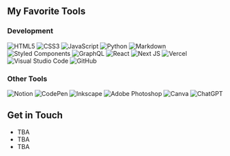 ## My Favorite Tools
### Development
![HTML5](https://img.shields.io/badge/html5-333?style=for-the-badge&logo=html5&logoColor=f06c3b)
![CSS3](https://img.shields.io/badge/css3-333?style=for-the-badge&logo=css3&logoColor=3c98d7)
![JavaScript](https://img.shields.io/badge/javascript-333?style=for-the-badge&logo=javascript&logoColor=fbc857)
![Python](https://img.shields.io/badge/python-333?style=for-the-badge&logo=python&logoColor=3c98d7)
![Markdown](https://img.shields.io/badge/markdown-333?style=for-the-badge&logo=markdown&logoColor=skyblue)
![Styled Components](https://img.shields.io/badge/styled--components-333?style=for-the-badge&logo=styled-components&logoColor=pink)
![GraphQL](https://img.shields.io/badge/-GraphQL-333?style=for-the-badge&logo=graphql&logoColor=E10098)
![React](https://img.shields.io/badge/react-333?style=for-the-badge&logo=react&logoColor=00cccc)
![Next JS](https://img.shields.io/badge/Next-333?style=for-the-badge&logo=next.js&logoColor=white)
![Vercel](https://img.shields.io/badge/vercel-333?style=for-the-badge&logo=vercel&logoColor=white)
![Visual Studio Code](https://img.shields.io/badge/Visual%20Studio%20Code-333?style=for-the-badge&logo=visual-studio-code&logoColor=9c70b0)
![GitHub](https://img.shields.io/badge/github-333?style=for-the-badge&logo=github&logoColor=white)

### Other Tools
![Notion](https://img.shields.io/badge/Notion-333?style=for-the-badge&logo=notion&logoColor=white)
![CodePen](https://img.shields.io/badge/Codepen-333?style=for-the-badge&logo=codepen&logoColor=white)
![Inkscape](https://img.shields.io/badge/Inkscape-333?style=for-the-badge&logo=inkscape&logoColor=white)
![Adobe Photoshop](https://img.shields.io/badge/adobe%20photoshop-333?style=for-the-badge&logo=adobe%20photoshop&logoColor=skyblue)
![Canva](https://img.shields.io/badge/Canva-333?style=for-the-badge&logo=Canva&logoColor=00cccc)
![ChatGPT](https://img.shields.io/badge/chatGPT-333?style=for-the-badge&logo=openai&logoColor=a4f2c2)

## Get in Touch
- TBA
- TBA
- TBA

